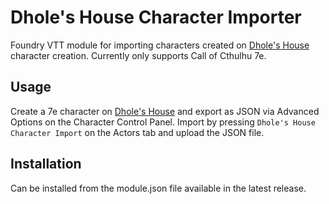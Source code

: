 # Dhole's House Character Importer
Foundry VTT module for importing characters created on [Dhole's House](https://www.dholeshouse.org/) character creation. Currently only supports Call of Cthulhu 7e.

## Usage
Create a 7e character on [Dhole's House](https://www.dholeshouse.org/) and export as JSON via Advanced Options on the Character Control Panel. Import by pressing `Dhole's House Character Import` on the Actors tab and upload the JSON file.

## Installation
Can be installed from the module.json file available in the latest release.
